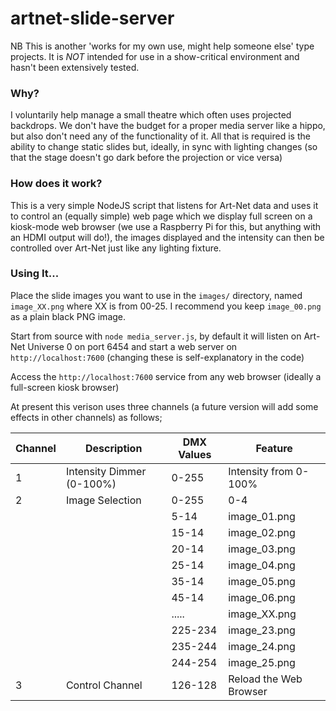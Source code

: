 # artnet-slide-server

NB This is another 'works for my own use, might help someone else' type projects. It is *NOT* intended for use in a show-critical environment and hasn't been extensively tested. 

### Why?

I voluntarily help manage a small theatre which often uses projected backdrops. We don't have the budget for a proper media server like a hippo, but also don't need any of the functionality of it. All that is required is the ability to change static slides but, ideally, in sync with lighting changes (so that the stage doesn't go dark before the projection or vice versa) 

### How does it work? 

This is a very simple NodeJS script that listens for Art-Net data and uses it to control an (equally simple) web page which we display full screen on a kiosk-mode web browser (we use a Raspberry Pi for this, but anything with an HDMI output will do!), the images displayed and the intensity can then be controlled over Art-Net just like any lighting fixture. 

### Using It...

Place the slide images you want to use in the `images/` directory, named `image_XX.png` where XX is from 00-25. I recommend you keep `image_00.png` as a plain black PNG image.

Start from source with `node media_server.js`, by default it will listen on Art-Net Universe 0 on port 6454 and start a web server on `http://localhost:7600` (changing these is self-explanatory in the code) 

Access the `http://localhost:7600` service from any web browser (ideally a full-screen kiosk browser)

At present this verison uses three channels (a future version will add some effects in other channels) as follows;

| Channel | Description | DMX Values | Feature |
| ----------- | ----------- | ----------- | ----------- |
| 1 | Intensity Dimmer (0-100%) | 0-255 | Intensity from 0-100% |
| 2 | Image Selection | 0-255 | 0-4 | OFF |
||| 5-14 | image_01.png |
||| 15-14 | image_02.png |
||| 20-14 | image_03.png |
||| 25-14 | image_04.png |
||| 35-14 | image_05.png |
||| 45-14 | image_06.png |
||| ..... | image_XX.png |
||| 225-234 | image_23.png |
||| 235-244 | image_24.png |
||| 244-254 | image_25.png |
| 3 | Control Channel | 126-128 | Reload the Web Browser |




